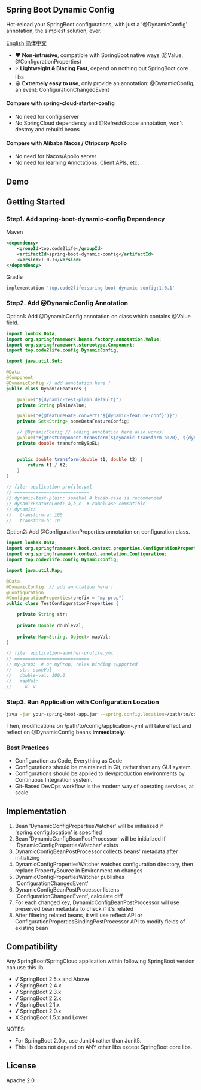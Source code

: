 ## Spring Boot Dynamic Config

Hot-reload your SpringBoot configurations, with just a '@DynamicConfig' annotation, the simplest solution, ever.

[English](https://github.com/Code2Life/spring-boot-dynamic-config/blob/main/README.md) [简体中文](https://github.com/Code2Life/spring-boot-dynamic-config/blob/main/README-zh.md)

- :heart: **Non-intrusive**, compatible with SpringBoot native ways (@Value, @ConfigurationProperties)
- :zap: **Lightweight & Blazing Fast**, depend on nothing but SpringBoot core libs
- :grinning: **Extremely easy to use**, only provide an annotation: @DynamicConfig, an event: ConfigurationChangedEvent


#### Compare with spring-cloud-starter-config

- No need for config server
- No SpringCloud dependency and @RefreshScope annotation, won't destroy and rebuild beans

#### Compare with Alibaba Nacos / Ctripcorp Apollo
- No need for Nacos/Apollo server
- No need for learning Annotations, Client APIs, etc.

## Demo

## Getting Started

### Step1. Add spring-boot-dynamic-config Dependency

Maven

```xml
<dependency>
    <groupId>top.code2life</groupId>
    <artifactId>spring-boot-dynamic-config</artifactId>
    <version>1.0.1</version>
</dependency>
```

Gradle

```groovy
implementation 'top.code2life:spring-boot-dynamic-config:1.0.1'
```

### Step2. Add @DynamicConfig Annotation

Option1: Add @DynamicConfig annotation on class which contains @Value field.

```java
import lombok.Data;
import org.springframework.beans.factory.annotation.Value;
import org.springframework.stereotype.Component;
import top.code2life.config.DynamicConfig;

import java.util.Set;

@Data
@Component
@DynamicConfig // add annotation here !
public class DynamicFeatures {

    @Value("${dynamic-test-plain:default}")
    private String plainValue;

    @Value("#{@featureGate.convert('${dynamic-feature-conf}')}")
    private Set<String> someBetaFeatureConfig;

    // @DynamicConfig // adding annotation here also works!
    @Value("#{@testComponent.transform(${dynamic.transform-a:20}, ${dynamic.transform-b:10})} ")
    private double transformBySpEL;


    public double transform(double t1, double t2) {
        return t1 / t2;
    }
}

// file: application-profile.yml
// ============================
// dynamic-test-plain: someVal # kebab-case is recommended
// dynamicFeatureConf: a,b,c  # camelCase compatible
// dynamic:
//   transform-a: 100
//   transform-b: 10
```

Option2: Add @ConfigurationProperties annotation on configuration class.

```java
import lombok.Data;
import org.springframework.boot.context.properties.ConfigurationProperties;
import org.springframework.context.annotation.Configuration;
import top.code2life.config.DynamicConfig;

import java.util.Map;

@Data
@DynamicConfig  // add annotation here !
@Configuration
@ConfigurationProperties(prefix = "my-prop")
public class TestConfigurationProperties {

    private String str;
    
    private Double doubleVal;
    
    private Map<String, Object> mapVal;
}

// file: application-another-profile.yml
// ============================
// my-prop:  # or myProp, relax binding supported 
//   str: someVal
//   double-val: 100.0
//   mapVal:
//     k: v
```

### Step3. Run Application with Configuration Location

```bash
java -jar your-spring-boot-app.jar --spring.config.location=/path/to/config
```

Then, modifications on /path/to/config/application-<some-profile>.yml will take effect and reflect on @DynamicConfig beans **immediately**.

### Best Practices
- Configuration as Code, Everything as Code
- Configurations should be maintained in Git, rather than any GUI system.
- Configurations should be applied to dev/production environments by Continuous Integration system.
- Git-Based DevOps workflow is the modern way of operating services, at scale. 

## Implementation

1. Bean 'DynamicConfigPropertiesWatcher' will be initialized if 'spring.config.location' is specified
2. Bean 'DynamicConfigBeanPostProcessor' will be initialized if 'DynamicConfigPropertiesWatcher' exists
3. DynamicConfigBeanPostProcessor collects beans' metadata after initializing 
4. DynamicConfigPropertiesWatcher watches configuration directory, then replace PropertySource in Environment on changes
5. DynamicConfigPropertiesWatcher publishes 'ConfigurationChangedEvent'
6. DynamicConfigBeanPostProcessor listens 'ConfigurationChangedEvent', calculate diff
7. For each changed key, DynamicConfigBeanPostProcessor will use preserved bean metadata to check if it's related
8. After filtering related beans, it will use reflect API or ConfigurationPropertiesBindingPostProcessor API to modify fields of existing bean

## Compatibility

Any SpringBoot/SpringCloud application within following SpringBoot version can use this lib.

- √ SpringBoot 2.5.x and Above
- √ SpringBoot 2.4.x
- √ SpringBoot 2.3.x
- √ SpringBoot 2.2.x
- √ SpringBoot 2.1.x
- √ SpringBoot 2.0.x
- X SpringBoot 1.5.x and Lower

NOTES: 
- For SpringBoot 2.0.x, use Junit4 rather than Junit5.
- This lib does not depend on ANY other libs except SpringBoot core libs.

## License

Apache 2.0
